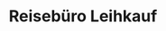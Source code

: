 ---
title: "Reisebüro Leihkauf"
url: /roethenbach-a-d-pegnitz/reisebuero-leihkauf/
shop: Reisebüro
---